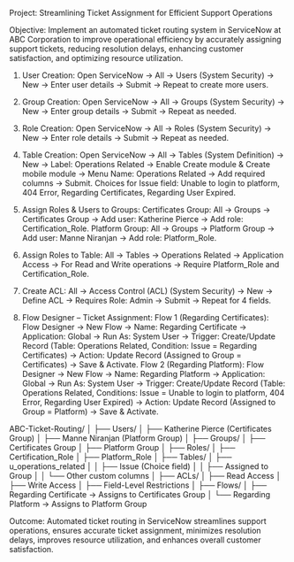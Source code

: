 
Project: Streamlining Ticket Assignment for Efficient Support Operations

Objective: Implement an automated ticket routing system in ServiceNow at ABC Corporation to improve operational efficiency by accurately assigning support tickets, reducing resolution delays, enhancing customer satisfaction, and optimizing resource utilization.

1. User Creation: Open ServiceNow → All → Users (System Security) → New → Enter user details → Submit → Repeat to create more users.

2. Group Creation: Open ServiceNow → All → Groups (System Security) → New → Enter group details → Submit → Repeat as needed.

3. Role Creation: Open ServiceNow → All → Roles (System Security) → New → Enter role details → Submit → Repeat as needed.

4. Table Creation: Open ServiceNow → All → Tables (System Definition) → New → Label: Operations Related → Enable Create module & Create mobile module → Menu Name: Operations Related → Add required columns → Submit.
Choices for Issue field: Unable to login to platform, 404 Error, Regarding Certificates, Regarding User Expired.

5. Assign Roles & Users to Groups:
Certificates Group: All → Groups → Certificates Group → Add user: Katherine Pierce → Add role: Certification_Role.
Platform Group: All → Groups → Platform Group → Add user: Manne Niranjan → Add role: Platform_Role.

6. Assign Roles to Table: All → Tables → Operations Related → Application Access → For Read and Write operations → Require Platform_Role and Certification_Role.

7. Create ACL: All → Access Control (ACL) (System Security) → New → Define ACL → Requires Role: Admin → Submit → Repeat for 4 fields.

8. Flow Designer – Ticket Assignment:
Flow 1 (Regarding Certificates): Flow Designer → New Flow → Name: Regarding Certificate → Application: Global → Run As: System User → Trigger: Create/Update Record (Table: Operations Related, Condition: Issue = Regarding Certificates) → Action: Update Record (Assigned to Group = Certificates) → Save & Activate.
Flow 2 (Regarding Platform): Flow Designer → New Flow → Name: Regarding Platform → Application: Global → Run As: System User → Trigger: Create/Update Record (Table: Operations Related, Conditions: Issue = Unable to login to platform, 404 Error, Regarding User Expired) → Action: Update Record (Assigned to Group = Platform) → Save & Activate.

ABC-Ticket-Routing/
│
├── Users/
│   ├── Katherine Pierce (Certificates Group)
│   ├── Manne Niranjan (Platform Group)
│
├── Groups/
│   ├── Certificates Group
│   ├── Platform Group
│
├── Roles/
│   ├── Certification_Role
│   ├── Platform_Role
│
├── Tables/
│   ├── u_operations_related
│   │   ├── Issue (Choice field)
│   │   ├── Assigned to Group
│   │   └── Other custom columns
│
├── ACLs/
│   ├── Read Access
│   ├── Write Access
│   ├── Field-Level Restrictions
│
├── Flows/
│   ├── Regarding Certificate → Assigns to Certificates Group
│   └── Regarding Platform → Assigns to Platform Group


Outcome: Automated ticket routing in ServiceNow streamlines support operations, ensures accurate ticket assignment, minimizes resolution delays, improves resource utilization, and enhances overall customer satisfaction.

